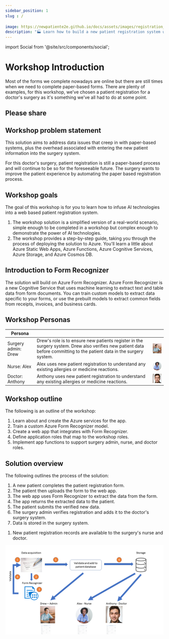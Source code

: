 ```yaml
---
sidebar_position: 1
slug : /

image: https://newpatiente2e.github.io/docs/assets/images/registration_process-43dca5d4795ea05a0b16a2046696e41e.png
description: "🏭 Learn how to build a new patient registration system using Azure AI Document Intelligence"
---
```


import Social from '@site/src/components/social';

# Workshop Introduction

Most of the forms we complete nowadays are online but there are still times when we need to complete paper-based forms. There are plenty of examples, for this workshop, we've chosen a patient registration for a doctor's surgery as it's something we've all had to do at some point.

## Please share

<Social
    page_url="https://aka.ms/PatientRegistration"
    image_url="https://newpatiente2e.github.io/docs/assets/images/registration_process-43dca5d4795ea05a0b16a2046696e41e.png"
    title="New Patient Azure Form Recognizer Workshop"
    description= "🏭 Learn how to build a new patient registration system using Azure Form Recognizer @dglover"
    hashtags="AzureFormRecognizer"
    hashtag=""
/>

## Workshop problem statement

This solution aims to address data issues that creep in with paper-based systems, plus the overhead associated with entering the new patient information into the surgery system.

For this doctor's surgery, patient registration is still a paper-based process and will continue to be so for the foreseeable future. The surgery wants to improve the patient experience by automating the paper based registration process.

## Workshop goals

The goal of this workshop is for you to learn how to infuse AI technologies into a web based patient registration system.

1. The workshop solution is a simplified version of a real-world scenario, simple enough to be completed in a workshop but complex enough to demonstrate the power of AI technologies.
1. The workshop provides a step-by-step guide, taking you through the process of deploying the solution to Azure. You'll learn a little about Azure Static Web Apps, Azure Functions, Azure Cognitive Services, Azure Storage, and Azure Cosmos DB.

## Introduction to Form Recognizer

The solution will build on Azure Form Recognizer. Azure Form Recognizer is a new Cognitive Service that uses machine learning to extract text and table data from form documents. You can train custom models to extract data specific to your forms, or use the prebuilt models to extract common fields from receipts, invoices, and business cards.

## Workshop Personas

|  Persona |   | |
|---|---|---|
| Surgery admin: Drew |  Drew's role is to ensure new patients register in the surgery system. Drew also verifies new patient data before committing to the patient data in the surgery system. | ![The image shows the picture of an admin](../static/img/drew.png) |
| Nurse: Alex | Alex uses new patient registration to understand any existing allergies or medicine reactions. | ![The image shows the picture of a nurse](../static/img/alex.png) |
| Doctor: Anthony |  Anthony uses new patient registration to understand any existing allergies or medicine reactions. | ![The image shows the photo of a doctor](../static/img/anthony.jpg) |

## Workshop outline

The following is an outline of the workshop:

1. Learn about and create the Azure services for the app.
1. Train a custom Azure Form Recognizer model.
1. Create a web app that integrates with Form Recognizer.
1. Define application roles that map to the workshop roles.
1. Implement app functions to support surgery admin, nurse, and doctor roles.

## Solution overview

The following outlines the process of the solution:

1. A new patient completes the patient registration form.
1. The patient then uploads the form to the web app.
1. The web app uses Form Recognizer to extract the data from the form.
1. The app returns the extracted data to the patient.
1. The patient submits the verified new data.
1. The surgery admin verifies registration and adds it to the doctor's surgery system.
1. Data is stored in the surgery system.
<!-- 1. Document data is analyzed and translated. -->
1. New patient registration records are available to the surgery's nurse and doctor.

![The image shows the registration process](../static/img/registration_process.png)

<!-- ## Architecture

![The image shows the architecture of the solution](../static/img/architecture.png) -->
